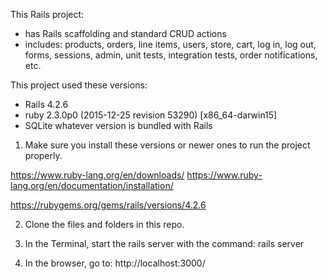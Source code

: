 <!-- BUY Stuff README -->

This Rails project:
- has Rails scaffolding and standard CRUD actions
- includes: products, orders, line items, users, store, cart, log in, log out, 
forms, sessions, admin, unit tests, integration tests, order notifications, etc.

This project used these versions:
- Rails 4.2.6
- ruby 2.3.0p0 (2015-12-25 revision 53290) [x86_64-darwin15]
- SQLite whatever version is bundled with Rails

1. Make sure you install these versions or newer ones to run the project properly.

https://www.ruby-lang.org/en/downloads/
https://www.ruby-lang.org/en/documentation/installation/

https://rubygems.org/gems/rails/versions/4.2.6

2. Clone the files and folders in this repo.
3. In the Terminal, start the rails server with the command:
rails server

4. In the browser, go to:
http://localhost:3000/
